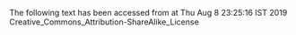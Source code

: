 The following text has been accessed from at Thu Aug 8 23:25:16 IST 2019
Creative_Commons_Attribution-ShareAlike_License

